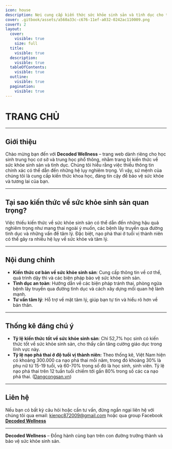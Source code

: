 ```yaml
---
icon: house
description: Nơi cung cấp kiến thức sức khỏe sinh sản và tình dục cho thế hệ trẻ
cover: .gitbook/assets/a560a33c-c676-11ef-a032-0242ac110009.png
coverY: 2
layout:
  cover:
    visible: true
    size: full
  title:
    visible: true
  description:
    visible: true
  tableOfContents:
    visible: true
  outline:
    visible: true
  pagination:
    visible: true
---
```


# TRANG CHỦ

***

## Giới thiệu

Chào mừng bạn đến với **Decoded Wellness** – trang web dành riêng cho học sinh trung học cơ sở và trung học phổ thông, nhằm trang bị kiến thức về sức khỏe sinh sản và tình dục. Chúng tôi hiểu rằng việc thiếu thông tin chính xác có thể dẫn đến những hệ lụy nghiêm trọng. Vì vậy, sứ mệnh của chúng tôi là cung cấp kiến thức khoa học, đáng tin cậy để bảo vệ sức khỏe và tương lai của bạn.

***

## Tại sao kiến thức về sức khỏe sinh sản quan trọng?

Việc thiếu kiến thức về sức khỏe sinh sản có thể dẫn đến những hậu quả nghiêm trọng như mang thai ngoài ý muốn, các bệnh lây truyền qua đường tình dục và những vấn đề tâm lý. Đặc biệt, nạo phá thai ở tuổi vị thành niên có thể gây ra nhiều hệ lụy về sức khỏe và tâm lý.&#x20;

***

## Nội dung chính

* **Kiến thức cơ bản về sức khỏe sinh sản**: Cung cấp thông tin về cơ thể, quá trình dậy thì và các biện pháp bảo vệ sức khỏe sinh sản.
* **Tình dục an toàn**: Hướng dẫn về các biện pháp tránh thai, phòng ngừa bệnh lây truyền qua đường tình dục và cách xây dựng mối quan hệ lành mạnh.
* **Tư vấn tâm lý**: Hỗ trợ về mặt tâm lý, giúp bạn tự tin và hiểu rõ hơn về bản thân.

***

## Thống kê đáng chú ý

* **Tỷ lệ kiến thức tốt về sức khỏe sinh sản**: Chỉ 52,7% học sinh có kiến thức tốt về sức khỏe sinh sản, cho thấy cần tăng cường giáo dục trong lĩnh vực này.
* **Tỷ lệ nạo phá thai ở độ tuổi vị thành niên:** Theo thống kê, Việt Nam hiện có khoảng 300.000 ca nạo phá thai mỗi năm, trong đó khoảng 30% là phụ nữ từ 15-19 tuổi, và 60-70% trong số đó là học sinh, sinh viên. Tỷ lệ nạo phá thai trên 12 tuần tuổi chiếm tới gần 80% trong số các ca nạo phá thai. ([Dangcongsan.vn](https://dangcongsan.vn/xa-hoi/nhieu-he-luy-tu-viec-nao-pha-thai-o-tre-vi-thanh-nien-632566.html?utm_source=chatgpt.com))

***

## Liên hệ

Nếu bạn có bất kỳ câu hỏi hoặc cần tư vấn, đừng ngần ngại liên hệ với chúng tôi qua email: kienpc872009@gmail.com hoặc qua group Facebook [**Decoded Wellness** ](page-va-tin-tuc/page-chia-se-kinh-nghiem-va-tin-tuc-moi-nhat-ve-suc-khoe-sinh-san.md)

***

**Decoded Wellness** – Đồng hành cùng bạn trên con đường trưởng thành và bảo vệ sức khỏe sinh sản.
